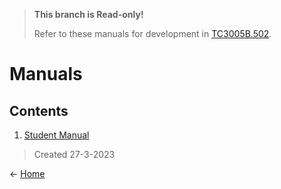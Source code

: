 > **This branch is Read-only!**
> 
> Refer to these manuals for development in [TC3005B.502](https://github.com/SFMBa01029956/TC3005B.502).

# Manuals

## Contents
1. [Student Manual](https://github.com/SFMBa01029956/TC3005B.502/blob/manuals/Files/Student%20Manual.md)


> Created 27-3-2023

← [Home](https://github.com/SFMBa01029956/TC3005B.502)

